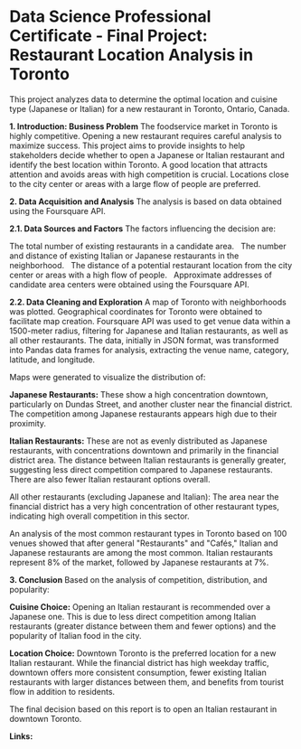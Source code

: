 # Data Science Professional Certificate - Final Project: Restaurant Location Analysis in Toronto

This project analyzes data to determine the optimal location and cuisine type (Japanese or Italian) for a new restaurant in Toronto, Ontario, Canada.    

**1. Introduction: Business Problem**
The foodservice market in Toronto is highly competitive.  Opening a new restaurant requires careful analysis to maximize success.  This project aims to provide insights to help stakeholders decide whether to open a Japanese or Italian restaurant and identify the best location within Toronto.  A good location that attracts attention and avoids areas with high competition is crucial.  Locations close to the city center or areas with a large flow of people are preferred.    

**2. Data Acquisition and Analysis**
The analysis is based on data obtained using the Foursquare API.    

**2.1. Data Sources and Factors**
The factors influencing the decision are:

The total number of existing restaurants in a candidate area.    
The number and distance of existing Italian or Japanese restaurants in the neighborhood.    
The distance of a potential restaurant location from the city center or areas with a high flow of people.    
Approximate addresses of candidate area centers were obtained using the Foursquare API.    

**2.2. Data Cleaning and Exploration**
A map of Toronto with neighborhoods was plotted.  Geographical coordinates for Toronto were obtained to facilitate map creation.  Foursquare API was used to get venue data within a 1500-meter radius, filtering for Japanese and Italian restaurants, as well as all other restaurants.  The data, initially in JSON format, was transformed into Pandas data frames for analysis, extracting the venue name, category, latitude, and longitude.    

Maps were generated to visualize the distribution of:

**Japanese Restaurants:** These show a high concentration downtown, particularly on Dundas Street, and another cluster near the financial district. The competition among Japanese restaurants appears high due to their proximity.    

**Italian Restaurants:** These are not as evenly distributed as Japanese restaurants, with concentrations downtown and primarily in the financial district area. The distance between Italian restaurants is generally greater, suggesting less direct competition compared to Japanese restaurants. There are also fewer Italian restaurant options overall.    

All other restaurants (excluding Japanese and Italian): The area near the financial district has a very high concentration of other restaurant types, indicating high overall competition in this sector.    

An analysis of the most common restaurant types in Toronto based on 100 venues showed that after general "Restaurants" and "Cafés," Italian and Japanese restaurants are among the most common. Italian restaurants represent 8% of the market, followed by Japanese restaurants at 7%.    

**3. Conclusion**
Based on the analysis of competition, distribution, and popularity:

**Cuisine Choice:** Opening an Italian restaurant is recommended over a Japanese one.  This is due to less direct competition among Italian restaurants (greater distance between them and fewer options) and the popularity of Italian food in the city.

**Location Choice:** Downtown Toronto is the preferred location for a new Italian restaurant.  While the financial district has high weekday traffic, downtown offers more consistent consumption, fewer existing Italian restaurants with larger distances between them, and benefits from tourist flow in addition to residents.    

The final decision based on this report is to open an Italian restaurant in downtown Toronto. 

**Links:**





